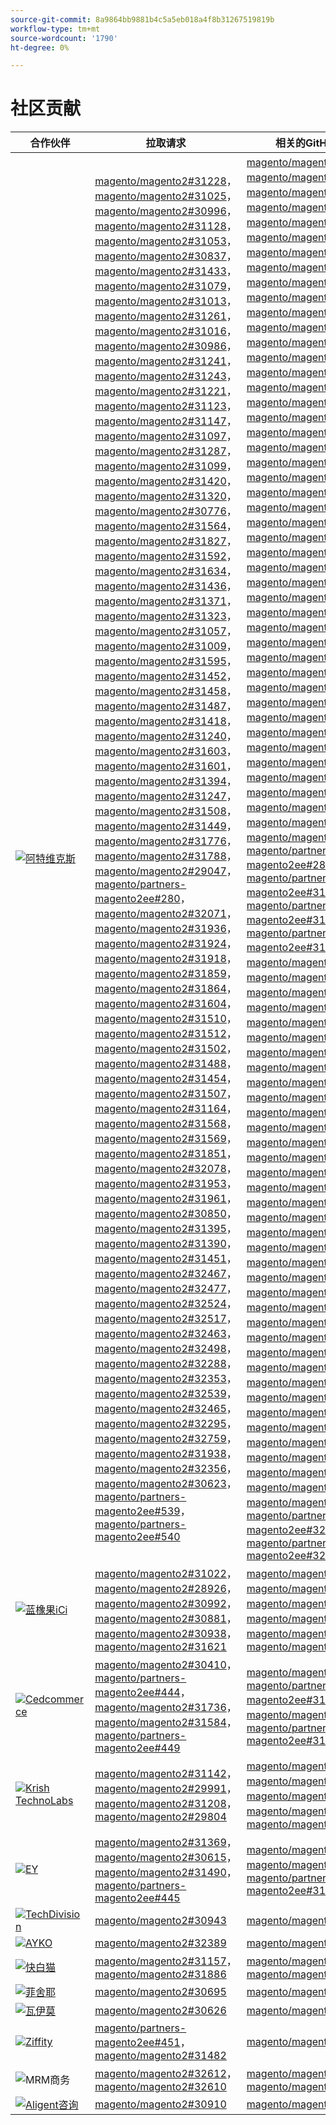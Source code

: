 ```yaml
---
source-git-commit: 8a9864bb9881b4c5a5eb018a4f8b31267519819b
workflow-type: tm+mt
source-wordcount: '1790'
ht-degree: 0%

---
```

# 社区贡献

| 合作伙伴 | 拉取请求 | 相关的GitHub问题 |
| ------- | ------- | ------- |
| <a target="_blank" href="https://partners.magento.com/portal/directory/?query=Atwix"><img alt="阿特维克斯" src="https://avatars.githubusercontent.com/t/2617739?s=400&v=4"></a> | [magento/magento2#31228](https://github.com/magento/magento2/pull/31228)， [magento/magento2#31025](https://github.com/magento/magento2/pull/31025)， [magento/magento2#30996](https://github.com/magento/magento2/pull/30996)， [magento/magento2#31128](https://github.com/magento/magento2/pull/31128)， [magento/magento2#31053](https://github.com/magento/magento2/pull/31053)， [magento/magento2#30837](https://github.com/magento/magento2/pull/30837)， [magento/magento2#31433](https://github.com/magento/magento2/pull/31433)， [magento/magento2#31079](https://github.com/magento/magento2/pull/31079)， [magento/magento2#31013](https://github.com/magento/magento2/pull/31013)， [magento/magento2#31261](https://github.com/magento/magento2/pull/31261)， [magento/magento2#31016](https://github.com/magento/magento2/pull/31016)， [magento/magento2#30986](https://github.com/magento/magento2/pull/30986)， [magento/magento2#31241](https://github.com/magento/magento2/pull/31241)， [magento/magento2#31243](https://github.com/magento/magento2/pull/31243)， [magento/magento2#31221](https://github.com/magento/magento2/pull/31221)， [magento/magento2#31123](https://github.com/magento/magento2/pull/31123)， [magento/magento2#31147](https://github.com/magento/magento2/pull/31147)， [magento/magento2#31097](https://github.com/magento/magento2/pull/31097)， [magento/magento2#31287](https://github.com/magento/magento2/pull/31287)， [magento/magento2#31099](https://github.com/magento/magento2/pull/31099)， [magento/magento2#31420](https://github.com/magento/magento2/pull/31420)， [magento/magento2#31320](https://github.com/magento/magento2/pull/31320)， [magento/magento2#30776](https://github.com/magento/magento2/pull/30776)， [magento/magento2#31564](https://github.com/magento/magento2/pull/31564)， [magento/magento2#31827](https://github.com/magento/magento2/pull/31827)， [magento/magento2#31592](https://github.com/magento/magento2/pull/31592)， [magento/magento2#31634](https://github.com/magento/magento2/pull/31634)， [magento/magento2#31436](https://github.com/magento/magento2/pull/31436)， [magento/magento2#31371](https://github.com/magento/magento2/pull/31371)， [magento/magento2#31323](https://github.com/magento/magento2/pull/31323)， [magento/magento2#31057](https://github.com/magento/magento2/pull/31057)， [magento/magento2#31009](https://github.com/magento/magento2/pull/31009)， [magento/magento2#31595](https://github.com/magento/magento2/pull/31595)， [magento/magento2#31452](https://github.com/magento/magento2/pull/31452)， [magento/magento2#31458](https://github.com/magento/magento2/pull/31458)， [magento/magento2#31487](https://github.com/magento/magento2/pull/31487)， [magento/magento2#31418](https://github.com/magento/magento2/pull/31418)， [magento/magento2#31240](https://github.com/magento/magento2/pull/31240)， [magento/magento2#31603](https://github.com/magento/magento2/pull/31603)， [magento/magento2#31601](https://github.com/magento/magento2/pull/31601)， [magento/magento2#31394](https://github.com/magento/magento2/pull/31394)， [magento/magento2#31247](https://github.com/magento/magento2/pull/31247)， [magento/magento2#31508](https://github.com/magento/magento2/pull/31508)， [magento/magento2#31449](https://github.com/magento/magento2/pull/31449)， [magento/magento2#31776](https://github.com/magento/magento2/pull/31776)， [magento/magento2#31788](https://github.com/magento/magento2/pull/31788)， [magento/magento2#29047](https://github.com/magento/magento2/pull/29047)， [magento/partners-magento2ee#280](https://github.com/magento/partners-magento2ee/pull/280)， [magento/magento2#32071](https://github.com/magento/magento2/pull/32071)， [magento/magento2#31936](https://github.com/magento/magento2/pull/31936)， [magento/magento2#31924](https://github.com/magento/magento2/pull/31924)， [magento/magento2#31918](https://github.com/magento/magento2/pull/31918)， [magento/magento2#31859](https://github.com/magento/magento2/pull/31859)， [magento/magento2#31864](https://github.com/magento/magento2/pull/31864)， [magento/magento2#31604](https://github.com/magento/magento2/pull/31604)， [magento/magento2#31510](https://github.com/magento/magento2/pull/31510)， [magento/magento2#31512](https://github.com/magento/magento2/pull/31512)， [magento/magento2#31502](https://github.com/magento/magento2/pull/31502)， [magento/magento2#31488](https://github.com/magento/magento2/pull/31488)， [magento/magento2#31454](https://github.com/magento/magento2/pull/31454)， [magento/magento2#31507](https://github.com/magento/magento2/pull/31507)， [magento/magento2#31164](https://github.com/magento/magento2/pull/31164)， [magento/magento2#31568](https://github.com/magento/magento2/pull/31568)， [magento/magento2#31569](https://github.com/magento/magento2/pull/31569)， [magento/magento2#31851](https://github.com/magento/magento2/pull/31851)， [magento/magento2#32078](https://github.com/magento/magento2/pull/32078)， [magento/magento2#31953](https://github.com/magento/magento2/pull/31953)， [magento/magento2#31961](https://github.com/magento/magento2/pull/31961)， [magento/magento2#30850](https://github.com/magento/magento2/pull/30850)， [magento/magento2#31395](https://github.com/magento/magento2/pull/31395)， [magento/magento2#31390](https://github.com/magento/magento2/pull/31390)， [magento/magento2#31451](https://github.com/magento/magento2/pull/31451)， [magento/magento2#32467](https://github.com/magento/magento2/pull/32467)， [magento/magento2#32477](https://github.com/magento/magento2/pull/32477)， [magento/magento2#32524](https://github.com/magento/magento2/pull/32524)， [magento/magento2#32517](https://github.com/magento/magento2/pull/32517)， [magento/magento2#32463](https://github.com/magento/magento2/pull/32463)， [magento/magento2#32498](https://github.com/magento/magento2/pull/32498)， [magento/magento2#32288](https://github.com/magento/magento2/pull/32288)， [magento/magento2#32353](https://github.com/magento/magento2/pull/32353)， [magento/magento2#32539](https://github.com/magento/magento2/pull/32539)， [magento/magento2#32465](https://github.com/magento/magento2/pull/32465)， [magento/magento2#32295](https://github.com/magento/magento2/pull/32295)， [magento/magento2#32759](https://github.com/magento/magento2/pull/32759)， [magento/magento2#31938](https://github.com/magento/magento2/pull/31938)， [magento/magento2#32356](https://github.com/magento/magento2/pull/32356)， [magento/magento2#30623](https://github.com/magento/magento2/pull/30623)， [magento/partners-magento2ee#539](https://github.com/magento/partners-magento2ee/pull/539)， [magento/partners-magento2ee#540](https://github.com/magento/partners-magento2ee/pull/540) | [magento/magento2#31233](https://github.com/magento/magento2/issues/31233)， [magento/magento2#31031](https://github.com/magento/magento2/issues/31031)， [magento/magento2#31056](https://github.com/magento/magento2/issues/31056)， [magento/magento2#31130](https://github.com/magento/magento2/issues/31130)， [magento/magento2#31074](https://github.com/magento/magento2/issues/31074)， [magento/magento2#30858](https://github.com/magento/magento2/issues/30858)， [magento/magento2#31438](https://github.com/magento/magento2/issues/31438)， [magento/magento2#31160](https://github.com/magento/magento2/issues/31160)， [magento/magento2#31034](https://github.com/magento/magento2/issues/31034)， [magento/magento2#31168](https://github.com/magento/magento2/issues/31168)， [magento/magento2#31033](https://github.com/magento/magento2/issues/31033)， [magento/magento2#31039](https://github.com/magento/magento2/issues/31039)， [magento/magento2#31250](https://github.com/magento/magento2/issues/31250)， [magento/magento2#31249](https://github.com/magento/magento2/issues/31249)， [magento/magento2#31234](https://github.com/magento/magento2/issues/31234)， [magento/magento2#31129](https://github.com/magento/magento2/issues/31129)， [magento/magento2#31153](https://github.com/magento/magento2/issues/31153)， [magento/magento2#31132](https://github.com/magento/magento2/issues/31132)， [magento/magento2#31290](https://github.com/magento/magento2/issues/31290)， [magento/magento2#31131](https://github.com/magento/magento2/issues/31131)， [magento/magento2#31440](https://github.com/magento/magento2/issues/31440)， [magento/magento2#31327](https://github.com/magento/magento2/issues/31327)， [magento/magento2#30784](https://github.com/magento/magento2/issues/30784)， [magento/magento2#31575](https://github.com/magento/magento2/issues/31575)， [magento/magento2#31844](https://github.com/magento/magento2/issues/31844)， [magento/magento2#31628](https://github.com/magento/magento2/issues/31628)， [magento/magento2#31647](https://github.com/magento/magento2/issues/31647)， [magento/magento2#31437](https://github.com/magento/magento2/issues/31437)， [magento/magento2#31442](https://github.com/magento/magento2/issues/31442)， [magento/magento2#31325](https://github.com/magento/magento2/issues/31325)， [magento/magento2#31073](https://github.com/magento/magento2/issues/31073)， [magento/magento2#31036](https://github.com/magento/magento2/issues/31036)， [magento/magento2#31627](https://github.com/magento/magento2/issues/31627)， [magento/magento2#31632](https://github.com/magento/magento2/issues/31632)， [magento/magento2#31522](https://github.com/magento/magento2/issues/31522)， [magento/magento2#31521](https://github.com/magento/magento2/issues/31521)， [magento/magento2#31441](https://github.com/magento/magento2/issues/31441)， [magento/magento2#31251](https://github.com/magento/magento2/issues/31251)， [magento/magento2#31624](https://github.com/magento/magento2/issues/31624)， [magento/magento2#31626](https://github.com/magento/magento2/issues/31626)， [magento/magento2#31403](https://github.com/magento/magento2/issues/31403)， [magento/magento2#31248](https://github.com/magento/magento2/issues/31248)， [magento/magento2#31516](https://github.com/magento/magento2/issues/31516)， [magento/magento2#31524](https://github.com/magento/magento2/issues/31524)， [magento/magento2#31801](https://github.com/magento/magento2/issues/31801)， [magento/magento2#28522](https://github.com/magento/magento2/issues/28522)， [magento/partners-magento2ee#28586](https://github.com/magento/partners-magento2ee/issues/28586)， [magento/partners-magento2ee#31435](https://github.com/magento/partners-magento2ee/issues/31435)， [magento/partners-magento2ee#31560](https://github.com/magento/partners-magento2ee/issues/31560)， [magento/partners-magento2ee#31561](https://github.com/magento/partners-magento2ee/issues/31561)， [magento/magento2#32072](https://github.com/magento/magento2/issues/32072)， [magento/magento2#31937](https://github.com/magento/magento2/issues/31937)， [magento/magento2#31902](https://github.com/magento/magento2/issues/31902)， [magento/magento2#31860](https://github.com/magento/magento2/issues/31860)， [magento/magento2#31865](https://github.com/magento/magento2/issues/31865)， [magento/magento2#31623](https://github.com/magento/magento2/issues/31623)， [magento/magento2#31515](https://github.com/magento/magento2/issues/31515)， [magento/magento2#31514](https://github.com/magento/magento2/issues/31514)， [magento/magento2#31519](https://github.com/magento/magento2/issues/31519)， [magento/magento2#31520](https://github.com/magento/magento2/issues/31520)， [magento/magento2#31517](https://github.com/magento/magento2/issues/31517)， [magento/magento2#31075](https://github.com/magento/magento2/issues/31075)， [magento/magento2#31574](https://github.com/magento/magento2/issues/31574)， [magento/magento2#31573](https://github.com/magento/magento2/issues/31573)， [magento/magento2#31852](https://github.com/magento/magento2/issues/31852)， [magento/magento2#32079](https://github.com/magento/magento2/issues/32079)， [magento/magento2#31954](https://github.com/magento/magento2/issues/31954)， [magento/magento2#31962](https://github.com/magento/magento2/issues/31962)， [magento/magento2#30855](https://github.com/magento/magento2/issues/30855)， [magento/magento2#30645](https://github.com/magento/magento2/issues/30645)， [magento/magento2#31523](https://github.com/magento/magento2/issues/31523)， [magento/magento2#32505](https://github.com/magento/magento2/issues/32505)， [magento/magento2#32504](https://github.com/magento/magento2/issues/32504)， [magento/magento2#32583](https://github.com/magento/magento2/issues/32583)， [magento/magento2#32518](https://github.com/magento/magento2/issues/32518)， [magento/magento2#32507](https://github.com/magento/magento2/issues/32507)， [magento/magento2#32569](https://github.com/magento/magento2/issues/32569)， [magento/magento2#32502](https://github.com/magento/magento2/issues/32502)， [magento/magento2#32379](https://github.com/magento/magento2/issues/32379)， [magento/magento2#32279](https://github.com/magento/magento2/issues/32279)， [magento/magento2#32568](https://github.com/magento/magento2/issues/32568)， [magento/magento2#32506](https://github.com/magento/magento2/issues/32506)， [magento/magento2#32377](https://github.com/magento/magento2/issues/32377)， [magento/magento2#4451](https://github.com/magento/magento2/issues/4451)， [magento/magento2#32577](https://github.com/magento/magento2/issues/32577)， [magento/magento2#29631](https://github.com/magento/magento2/issues/29631)， [magento/magento2#30210](https://github.com/magento/magento2/issues/30210)， [magento/partners-magento2ee#32574](https://github.com/magento/partners-magento2ee/issues/32574)， [magento/partners-magento2ee#32928](https://github.com/magento/partners-magento2ee/issues/32928) |
| <a target="_blank" href="https://solutionpartners.adobe.com/s/directory/detail/blue+acorn+ici"><img alt="蓝橡果iCi" src="https://avatars.githubusercontent.com/t/2916141?s=400&v=4"></a> | [magento/magento2#31022](https://github.com/magento/magento2/pull/31022)， [magento/magento2#28926](https://github.com/magento/magento2/pull/28926)， [magento/magento2#30992](https://github.com/magento/magento2/pull/30992)， [magento/magento2#30881](https://github.com/magento/magento2/pull/30881)， [magento/magento2#30938](https://github.com/magento/magento2/pull/30938)， [magento/magento2#31621](https://github.com/magento/magento2/pull/31621) | [magento/magento2#30265](https://github.com/magento/magento2/issues/30265)， [magento/magento2#29528](https://github.com/magento/magento2/issues/29528)， [magento/magento2#30286](https://github.com/magento/magento2/issues/30286)， [magento/magento2#30880](https://github.com/magento/magento2/issues/30880)， [magento/magento2#29690](https://github.com/magento/magento2/issues/29690)， [magento/magento2#27678](https://github.com/magento/magento2/issues/27678) |
| <a target="_blank" href="https://partners.magento.com/portal/directory/?query=Cedcommerce"><img alt="Cedcommerce" src="https://avatars.githubusercontent.com/t/3028824?s=400&v=4"></a> | [magento/magento2#30410](https://github.com/magento/magento2/pull/30410)， [magento/partners-magento2ee#444](https://github.com/magento/partners-magento2ee/pull/444)， [magento/magento2#31736](https://github.com/magento/magento2/pull/31736)， [magento/magento2#31584](https://github.com/magento/magento2/pull/31584)， [magento/partners-magento2ee#449](https://github.com/magento/partners-magento2ee/pull/449) | [magento/magento2#30424](https://github.com/magento/magento2/issues/30424)， [magento/partners-magento2ee#31111](https://github.com/magento/partners-magento2ee/issues/31111)， [magento/magento2#31660](https://github.com/magento/magento2/issues/31660)， [magento/partners-magento2ee#31331](https://github.com/magento/partners-magento2ee/issues/31331) |
| <a target="_blank" href="https://solutionpartners.adobe.com/s/directory/detail/krish+technolabs"><img alt="Krish TechnoLabs" src="https://avatars.githubusercontent.com/t/2849637?s=400&v=4"></a> | [magento/magento2#31142](https://github.com/magento/magento2/pull/31142)， [magento/magento2#29991](https://github.com/magento/magento2/pull/29991)， [magento/magento2#31208](https://github.com/magento/magento2/pull/31208)， [magento/magento2#29804](https://github.com/magento/magento2/pull/29804) | [magento/magento2#30911](https://github.com/magento/magento2/issues/30911)， [magento/magento2#29936](https://github.com/magento/magento2/issues/29936)， [magento/magento2#31188](https://github.com/magento/magento2/issues/31188)， [magento/magento2#29365](https://github.com/magento/magento2/issues/29365)， [magento/magento2#29805](https://github.com/magento/magento2/issues/29805) |
| <a target="_blank" href="https://partners.magento.com/portal/directory/?query=EY"><img alt="EY" src="https://avatars.githubusercontent.com/t/3415735?s=400&v=4"></a> | [magento/magento2#31369](https://github.com/magento/magento2/pull/31369)， [magento/magento2#30615](https://github.com/magento/magento2/pull/30615)， [magento/magento2#31490](https://github.com/magento/magento2/pull/31490)， [magento/partners-magento2ee#445](https://github.com/magento/partners-magento2ee/pull/445) | [magento/magento2#4451](https://github.com/magento/magento2/issues/4451)， [magento/magento2#29302](https://github.com/magento/magento2/issues/29302)， [magento/partners-magento2ee#31196](https://github.com/magento/partners-magento2ee/issues/31196) |
| <a target="_blank" href="https://partners.magento.com/portal/directory/?query=TechDivision"><img alt="TechDivision" src="https://avatars.githubusercontent.com/t/2617775?s=400&v=4"></a> | [magento/magento2#30943](https://github.com/magento/magento2/pull/30943) | [magento/magento2#30936](https://github.com/magento/magento2/issues/30936) |
| <a target="_blank" href="https://partners.magento.com/portal/directory/?query=AYKO"><img alt="AYKO" src="https://avatars.githubusercontent.com/t/2841512?s=400&v=4"></a> | [magento/magento2#32389](https://github.com/magento/magento2/pull/32389) | [magento/magento2#32088](https://github.com/magento/magento2/issues/32088) |
| <a target="_blank" href="https://solutionpartners.adobe.com/s/directory/detail/fast+white+cat"><img alt="快白猫" src="https://avatars.githubusercontent.com/t/3579504?s=400&v=4"></a> | [magento/magento2#31157](https://github.com/magento/magento2/pull/31157)， [magento/magento2#31886](https://github.com/magento/magento2/pull/31886) | [magento/magento2#30724](https://github.com/magento/magento2/issues/30724)， [magento/magento2#30471](https://github.com/magento/magento2/issues/30471) |
| <a target="_blank" href="https://partners.magento.com/portal/directory/?query=Fisheye"><img alt="菲舍耶" src="https://avatars.githubusercontent.com/t/3171724?s=400&v=4"></a> | [magento/magento2#30695](https://github.com/magento/magento2/pull/30695) | [magento/magento2#30788](https://github.com/magento/magento2/issues/30788) |
| <a target="_blank" href="https://partners.magento.com/portal/directory/?query=Vaimo"><img alt="瓦伊莫" src="https://avatars.githubusercontent.com/t/2617778?s=400&v=4"></a> | [magento/magento2#30626](https://github.com/magento/magento2/pull/30626) | [magento/magento2#30622](https://github.com/magento/magento2/issues/30622) |
| <a target="_blank" href="https://partners.magento.com/portal/directory/?query=Ziffity"><img alt="Ziffity" src="https://avatars.githubusercontent.com/t/3432500?s=400&v=4"></a> | [magento/partners-magento2ee#451](https://github.com/magento/partners-magento2ee/pull/451)， [magento/magento2#31482](https://github.com/magento/magento2/pull/31482) | [magento/magento2#31557](https://github.com/magento/magento2/issues/31557) |
| <img alt="MRM商务" src="https://avatars.githubusercontent.com/t/3714179?s=400&v=4"></a> | [magento/magento2#32612](https://github.com/magento/magento2/pull/32612)， [magento/magento2#32610](https://github.com/magento/magento2/pull/32610) | [magento/magento2#32578](https://github.com/magento/magento2/issues/32578)， [magento/magento2#32658](https://github.com/magento/magento2/issues/32658) |
| <a target="_blank" href="https://solutionpartners.adobe.com/s/directory/detail/aligent+consulting"><img alt="Aligent咨询" src="https://avatars.githubusercontent.com/t/2686050?s=400&v=4"></a> | [magento/magento2#30910](https://github.com/magento/magento2/pull/30910) | [magento/magento2#30909](https://github.com/magento/magento2/issues/30909) |
